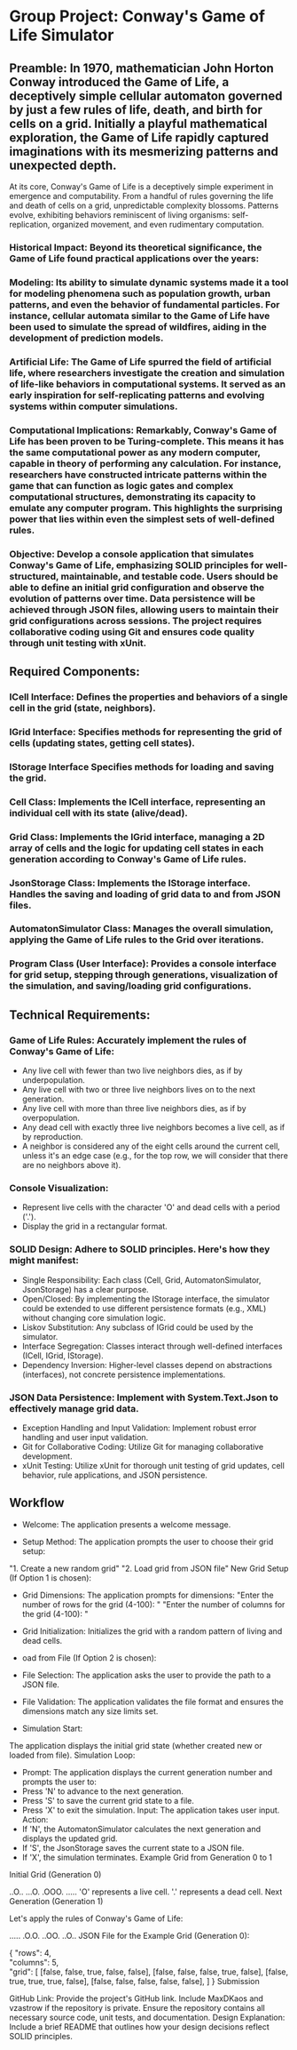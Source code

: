 # Group Project: Conway's Game of Life Simulator

## Preamble: In 1970, mathematician John Horton Conway introduced the Game of Life, a deceptively simple cellular automaton governed by just a few rules of life, death, and birth for cells on a grid. Initially a playful mathematical exploration, the Game of Life rapidly captured imaginations with its mesmerizing patterns and unexpected depth.

At its core, Conway's Game of Life is a deceptively simple experiment in emergence and computability. From a handful of rules governing the life and death of cells on a grid, unpredictable complexity blossoms. Patterns evolve, exhibiting behaviors reminiscent of living organisms: self-replication, organized movement, and even rudimentary computation.

### Historical Impact: Beyond its theoretical significance, the Game of Life found practical applications over the years:

### Modeling: Its ability to simulate dynamic systems made it a tool for modeling phenomena such as population growth, urban patterns, and even the behavior of fundamental particles. For instance, cellular automata similar to the Game of Life have been used to simulate the spread of wildfires, aiding in the development of prediction models.
### Artificial Life: The Game of Life spurred the field of artificial life, where researchers investigate the creation and simulation of life-like behaviors in computational systems. It served as an early inspiration for self-replicating patterns and evolving systems within computer simulations.
### Computational Implications: Remarkably, Conway's Game of Life has been proven to be Turing-complete. This means it has the same computational power as any modern computer, capable in theory of performing any calculation. For instance, researchers have constructed intricate patterns within the game that can function as logic gates and complex computational structures, demonstrating its capacity to emulate any computer program. This highlights the surprising power that lies within even the simplest sets of well-defined rules.
### Objective: Develop a console application that simulates Conway's Game of Life, emphasizing SOLID principles for well-structured, maintainable, and testable code. Users should be able to define an initial grid configuration and observe the evolution of patterns over time. Data persistence will be achieved through JSON files, allowing users to maintain their grid configurations across sessions. The project requires collaborative coding using Git and ensures code quality through unit testing with xUnit.

## Required Components:

### ICell Interface: Defines the properties and behaviors of a single cell in the grid (state, neighbors).
### IGrid Interface: Specifies methods for representing the grid of cells (updating states, getting cell states).
### IStorage Interface Specifies methods for loading and saving the grid.
### Cell Class: Implements the ICell interface, representing an individual cell with its state (alive/dead).
### Grid Class: Implements the IGrid interface, managing a 2D array of cells and the logic for updating cell states in each generation according to Conway's Game of Life rules.
### JsonStorage Class: Implements the IStorage interface. Handles the saving and loading of grid data to and from JSON files.
### AutomatonSimulator Class: Manages the overall simulation, applying the Game of Life rules to the Grid over iterations.
### Program Class (User Interface): Provides a console interface for grid setup, stepping through generations, visualization of the simulation, and saving/loading grid configurations.

## Technical Requirements:

###  Game of Life Rules: Accurately implement the rules of Conway's Game of Life:
- Any live cell with fewer than two live neighbors dies, as if by underpopulation.
- Any live cell with two or three live neighbors lives on to the next generation.
- Any live cell with more than three live neighbors dies, as if by overpopulation.
- Any dead cell with exactly three live neighbors becomes a live cell, as if by reproduction.
- A neighbor is considered any of the eight cells around the current cell, unless it's an edge case (e.g., for the top row, we will consider that there are no neighbors above it).
### Console Visualization:
- Represent live cells with the character 'O' and dead cells with a period ('.').
- Display the grid in a rectangular format.
### SOLID Design: Adhere to SOLID principles. Here's how they might manifest:
- Single Responsibility: Each class (Cell, Grid, AutomatonSimulator, JsonStorage) has a clear purpose.
- Open/Closed: By implementing the IStorage interface, the simulator could be extended to use different persistence formats (e.g., XML) without changing core simulation logic.
- Liskov Substitution: Any subclass of IGrid could be used by the simulator.
- Interface Segregation: Classes interact through well-defined interfaces (ICell, IGrid, IStorage).
- Dependency Inversion: Higher-level classes depend on abstractions (interfaces), not concrete persistence implementations.
### JSON Data Persistence: Implement with System.Text.Json to effectively manage grid data.
- Exception Handling and Input Validation: Implement robust error handling and user input validation.
- Git for Collaborative Coding: Utilize Git for managing collaborative development.
- xUnit Testing: Utilize xUnit for thorough unit testing of grid updates, cell behavior, rule applications, and JSON persistence.
## Workflow

- Welcome: The application presents a welcome message.

- Setup Method: The application prompts the user to choose their grid setup:

"1. Create a new random grid"
"2. Load grid from JSON file"
New Grid Setup (If Option 1 is chosen):

- Grid Dimensions: The application prompts for dimensions:
"Enter the number of rows for the grid (4-100): "
"Enter the number of columns for the grid (4-100): "
- Grid Initialization: Initializes the grid with a random pattern of living and dead cells.
-  oad from File (If Option 2 is chosen):

- File Selection: The application asks the user to provide the path to a JSON file.
- File Validation: The application validates the file format and ensures the dimensions match any size limits set.
- Simulation Start:

The application displays the initial grid state (whether created new or loaded from file).
Simulation Loop:

- Prompt: The application displays the current generation number and prompts the user to:
- Press 'N' to advance to the next generation.
- Press 'S' to save the current grid state to a file.
- Press 'X' to exit the simulation.
Input: The application takes user input.
Action:
- If 'N', the AutomatonSimulator calculates the next generation and displays the updated grid.
- If 'S', the JsonStorage saves the current state to a JSON file.
- If 'X', the simulation terminates.
Example Grid from Generation 0 to 1

Initial Grid (Generation 0)

..O..
...O.
.OOO.
.....
'O' represents a live cell.
'.' represents a dead cell.
Next Generation (Generation 1)

Let's apply the rules of Conway's Game of Life:

.....
.O.O.
..OO.
..O..
JSON File for the Example Grid (Generation 0):

{
"rows": 4,  
"columns": 5,  
"grid": [
[false, false, true, false, false],
[false, false, false, true, false],
[false, true, true, true, false],
[false, false, false, false, false],
]
}
Submission

GitHub Link: Provide the project's GitHub link. Include MaxDKaos and vzastrow if the repository is private. Ensure the repository contains all necessary source code, unit tests, and documentation.
Design Explanation: Include a brief README that outlines how your design decisions reflect SOLID principles.
